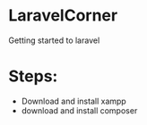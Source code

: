 # LaravelCorner
Getting started to laravel

# Steps:
- Download and install xampp
- download and install composer

